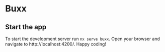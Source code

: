 # Buxx

## Start the app

To start the development server run `nx serve buxx`. Open your browser and navigate to http://localhost:4200/. Happy coding!
